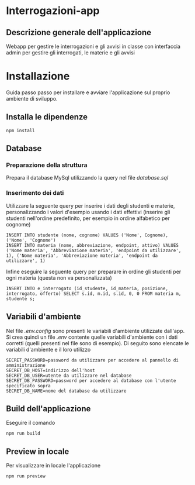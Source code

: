 # Interrogazioni-app

## Descrizione generale dell'applicazione

Webapp per gestire le interrogazioni e gli avvisi in classe con interfaccia admin per gestire gli interrogati, le materie e gli avvisi

# Installazione

Guida passo passo per installare e avviare l'applicazione sul proprio ambiente di sviluppo.

## Installa le dipendenze
    npm install

## Database
### Preparazione della struttura
Prepara il database MySql utilizzando la query nel file _database.sql_

### Inserimento dei dati
Utilizzare la seguente query per inserire i dati degli studenti e materie, personalizzando i valori d'esempio usando i dati effettivi (inserire gli studenti nell'ordine predefinito, per esempio in ordine alfabetico per cognome)
```
INSERT INTO studente (nome, cognome) VALUES ('Nome', Cognome), ('Nome', 'Cognome')
INSERT INTO materia (nome, abbreviazione, endpoint, attivo) VALUES ('Nome materia', 'Abbreviazione materia', 'endpoint da utilizzare', 1), ('Nome materia', 'Abbreviazione materia', 'endpoint da utilizzare', 1)
```
Infine eseguire la seguente query per preparare in ordine gli studenti per ogni materia (questa non va personalizzata)

```
INSERT INTO e_interrogato (id_studente, id_materia, posizione, interrogato, offerto) SELECT s.id, m.id, s.id, 0, 0 FROM materia m, studente s;
```

## Variabili d'ambiente
Nel file _.env.config_ sono presenti le variabili d'ambiente utilizzate dall'app. Si crea quindi un file _.env_ contente quelle variabili d'ambiente con i dati corretti (quelli presenti nel file sono di esempio).
Di seguito sono elencate le variabili d'ambiente e il loro utilizzo
```
SECRET_PASSWORD=password da utilizzare per accedere al pannello di amministrazione
SECRET_DB_HOST=indirizzo dell'host
SECRET_DB_USER=utente da utilizzare nel database
SECRET_DB_PASSWORD=password per accedere al database con l'utente specificato sopra
SECRET_DB_NAME=nome del database da utilizzare
```

## Build dell'applicazione
Eseguire il comando
```
npm run build
```

## Preview in locale
Per visualizzare in locale l'applicazione
```
npm run preview
```


